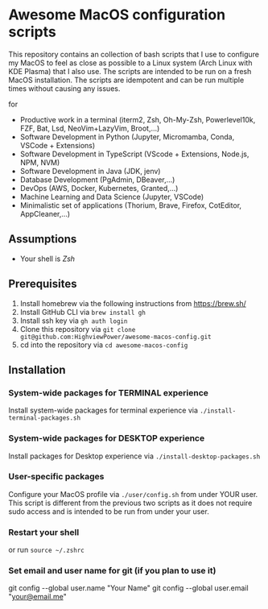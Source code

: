 # Awesome MacOS configuration scripts
This repository contains an collection of bash scripts that I use to configure my MacOS to feel as close as possible to a Linux system (Arch Linux with KDE Plasma) that I also use. The scripts are intended to be run on a fresh MacOS installation. The scripts are idempotent and can be run multiple times without causing any issues.

for 
  - Productive work in a terminal (iterm2, Zsh, Oh-My-Zsh, Powerlevel10k, FZF, Bat, Lsd, NeoVim+LazyVim, Broot,...)
  - Software Development in Python (Jupyter, Micromamba, Conda, VSCode + Extensions)
  - Software Development in TypeScript (VScode + Extensions, Node.js, NPM, NVM)
  - Software Development in Java (JDK, jenv)
  - Database Development (PgAdmin, DBeaver,...)
  - DevOps (AWS, Docker, Kubernetes, Granted,...)
  - Machine Learning and Data Science (Jupyter, VSCode)
  - Minimalistic set of applications (Thorium, Brave, Firefox, CotEditor, AppCleaner,...)

## Assumptions
- Your shell is *Zsh*

## Prerequisites
1. Install homebrew via the following instructions from https://brew.sh/
2. Install GitHub CLI via `brew install gh`
3. Install ssh key via `gh auth login`
4. Clone this repository via `git clone git@github.com:HighviewPower/awesome-macos-config.git`
5. cd into the repository via `cd awesome-macos-config`

## Installation
### System-wide packages for TERMINAL experience
Install system-wide packages for terminal experience  via `./install-terminal-packages.sh`
### System-wide packages for DESKTOP experience
Install packages for Desktop experience via `./install-desktop-packages.sh`
### User-specific packages
Configure your MacOS profile via `./user/config.sh` from under YOUR user. This script is different from the previous two scripts as it does not require sudo access and is intended to be run from under your user.
### Restart your shell
or run 
`source ~/.zshrc`
### Set email and user name for git (if you plan to use it)
git config --global user.name "Your Name"
git config --global user.email "your@email.me"
